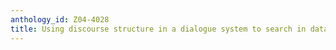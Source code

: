 ```yaml
---
anthology_id: Z04-4028
title: Using discourse structure in a dialogue system to search in databases
---
```


